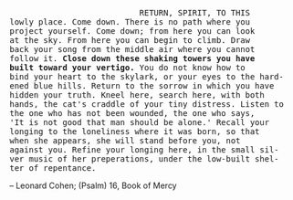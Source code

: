 <pre>
                           RETURN, SPIRIT, TO THIS
lowly place. Come down. There is no path where you 
project yourself. Come down; from here you can look 
at the sky. From here you can begin to climb. Draw
back your song from the middle air where you cannot
follow it. <b>Close down these shaking towers you have
built toward your vertigo.</b> You do not know how to
bind your heart to the skylark, or your eyes to the hard-
ened blue hills. Return to the sorrow in which you have
hidden your truth. Kneel here, search here, with both
hands, the cat's craddle of your tiny distress. Listen to
the one who has not been wounded, the one who says,
'It is not good that man should be alone.' Recall your
longing to the loneliness where it was born, so that
when she appears, she will stand before you, not
against you. Refine your longing here, in the small sil-
ver music of her preperations, under the low-built shel-
ter of repentance. 
</pre>

– Leonard Cohen; (Psalm) 16, Book of Mercy 
